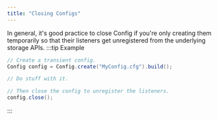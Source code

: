 ```yaml
---
title: "Closing Configs"
---
```


In general, it's good practice to close Config if you're only creating them temporarily so that their listeners get unregistered from the underlying storage APIs.
:::tip Example


```java
// Create a transient config.
Config config = Config.create("MyConfig.cfg").build();

// Do stuff with it.

// Then close the config to unregister the listeners.
config.close();

```

:::
